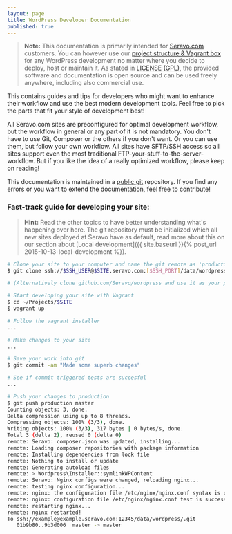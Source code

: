```yaml
---
layout: page
title: WordPress Developer Documentation
published: true
---
```


> **Note:** This documentation is primarily intended for [Seravo.com](https://seravo.com) customers. You can however use our [project structure & Vagrant box](https://github.com/Seravo/wordpress) for any WordPress development no matter where you decide to deploy, host or maintain it. As stated in [LICENSE (GPL)](https://github.com/Seravo/wordpress/blob/master/LICENSE), the provided software and documentation is open source and can be used freely anywhere, including also commercial use.

This contains guides and tips for developers who might want to enhance their workflow and use the best modern development tools. Feel free to pick the parts that fit your style of development best!

All Seravo.com sites are preconfigured for optimal development workflow, but the workflow in general or any part of it is not mandatory. You don't have to use Git, Composer or the others if you don't want. Or you can use them, but follow your own workflow. All sites have SFTP/SSH access so all sites support even the most traditional FTP-your-stuff-to-the-server-workflow. But if you like the idea of a really optimized workflow, please keep on reading!

This documentation is maintained in a [public git](https://github.com/seravo/docs) repository. If you find any errors or you want to extend the documentation, feel free to contribute!


### Fast-track guide for developing your site:
>**Hint:** Read the other topics to have better understanding what's happening over here. The git repository must be initialized which all new sites deployed at Seravo have as default, read more about this on our section about [Local development]({{ site.baseurl }}{% post_url 2015-10-13-local-development %}).

```bash
# Clone your site to your computer and name the git remote as 'production'
$ git clone ssh://$SSH_USER@$SITE.seravo.com:[$SSH_PORT]/data/wordpress ~/Projects/$SITE --origin production

# (Alternatively clone github.com/Seravo/wordpress and use it as your project template)

# Start developing your site with Vagrant
$ cd ~/Projects/$SITE
$ vagrant up

# Follow the vagrant installer
...

# Make changes to your site
...

# Save your work into git
$ git commit -am "Made some superb changes"

# See if commit triggered tests are succesful
...

# Push your changes to production
$ git push production master
Counting objects: 3, done.
Delta compression using up to 8 threads.
Compressing objects: 100% (3/3), done.
Writing objects: 100% (3/3), 317 bytes | 0 bytes/s, done.
Total 3 (delta 2), reused 0 (delta 0)
remote: Seravo: composer.json was updated, installing...
remote: Loading composer repositories with package information
remote: Installing dependencies from lock file
remote: Nothing to install or update
remote: Generating autoload files
remote: > Wordpress\Installer::symlinkWPContent
remote: Seravo: Nginx configs were changed, reloading nginx...
remote: testing nginx configuration...
remote: nginx: the configuration file /etc/nginx/nginx.conf syntax is ok
remote: nginx: configuration file /etc/nginx/nginx.conf test is successful
remote: restarting nginx...
remote: nginx restarted!
To ssh://example@example.seravo.com:12345/data/wordpress/.git
   01b9b80..9b3d006  master -> master

```
